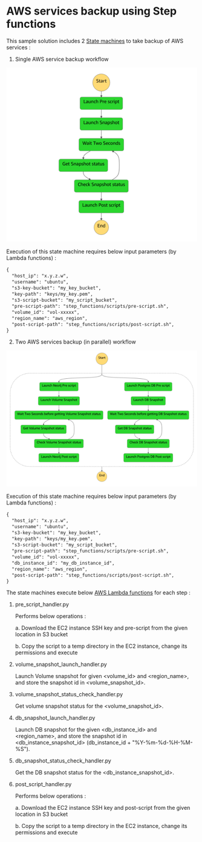 # AWS services backup using Step functions

This sample solution includes 2 [State machines](https://docs.aws.amazon.com/step-functions/latest/dg/tutorial-creating-lambda-state-machine.html) to take backup of AWS services :

1. Single AWS service backup workflow

![Alt text](https://github.com/sanket-bengali/aws-backup-step-functions/blob/master/images/Neo4j%20backup%20WF.png?raw=True "Custom Volume backup workflow")

Execution of this state machine requires below input parameters (by Lambda functions) :

```
{
  "host_ip": "x.y.z.w",
  "username": "ubuntu",
  "s3-key-bucket": "my_key_bucket",
  "key-path": "keys/my_key.pem",
  "s3-script-bucket": "my_script_bucket",
  "pre-script-path": "step_functions/scripts/pre-script.sh",
  "volume_id": "vol-xxxxx",
  "region_name": "aws_region",
  "post-script-path": "step_functions/scripts/post-script.sh",
}
```

2. Two AWS services backup (in parallel) workflow

![Alt text](https://github.com/sanket-bengali/aws-backup-step-functions/blob/master/images/Myapp%20backup%20WF.png?raw=True "Custom volume and DB backup workflow")

Execution of this state machine requires below input parameters (by Lambda functions) :

```
{
  "host_ip": "x.y.z.w",
  "username": "ubuntu",
  "s3-key-bucket": "my_key_bucket",
  "key-path": "keys/my_key.pem",
  "s3-script-bucket": "my_script_bucket",
  "pre-script-path": "step_functions/scripts/pre-script.sh",
  "volume_id": "vol-xxxxx",
  "db_instance_id": "my_db_instance_id",
  "region_name": "aws_region",
  "post-script-path": "step_functions/scripts/post-script.sh",
}
```

The state machines execute below [AWS Lambda functions](https://docs.aws.amazon.com/lambda/latest/dg/welcome.html) for each step :

1. pre_script_handler.py

   Performs below operations :
   
   a. Download the EC2 instance SSH key and pre-script from the given location in S3 bucket
   
   b. Copy the script to a temp directory in the EC2 instance, change its permissions and execute
   
2. volume_snapshot_launch_handler.py

   Launch Volume snapshot for given <volume_id> and <region_name>, and store the snapshot id in <volume_snapshot_id>.
   
3. volume_snapshot_status_check_handler.py

   Get volume snapshot status for the <volume_snapshot_id>.
   
4. db_snapshot_launch_handler.py

   Launch DB snapshot for the given <db_instance_id> and <region_name>, and store the snapshot id in <db_instance_snapshot_id> (db_instance_id + "%Y-%m-%d-%H-%M-%S").
   
5. db_snapshot_status_check_handler.py

   Get the DB snapshot status for the <db_instance_snapshot_id>.
   
6. post_script_handler.py

   Performs below operations :
   
   a. Download the EC2 instance SSH key and post-script from the given location in S3 bucket
   
   b. Copy the script to a temp directory in the EC2 instance, change its permissions and execute

